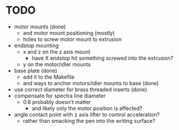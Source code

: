 # TODO

* motor mounts (done)
  * and motor mount positioning (mostly)
  * holes to screw motor mount to extrusion
* endstop mounting
  * x and z on the z axis mount
    * have X endstop hit something screwed into the extrusion?
  * y on the motor/idler mounts
* base plate (done)
  * add it to the Makefile
  * and ways to anchor motors/idler mounts to base (done)
* use correct diameter for brass threaded inserts (done)
* compensate for spectra line diameter
  * 0.6 probably doesn't matter
    * and likely only the motor position is affected?
* angle contact point with z axis lifter to control acceleration?
  * rather than smacking the pen into the writing surface?
